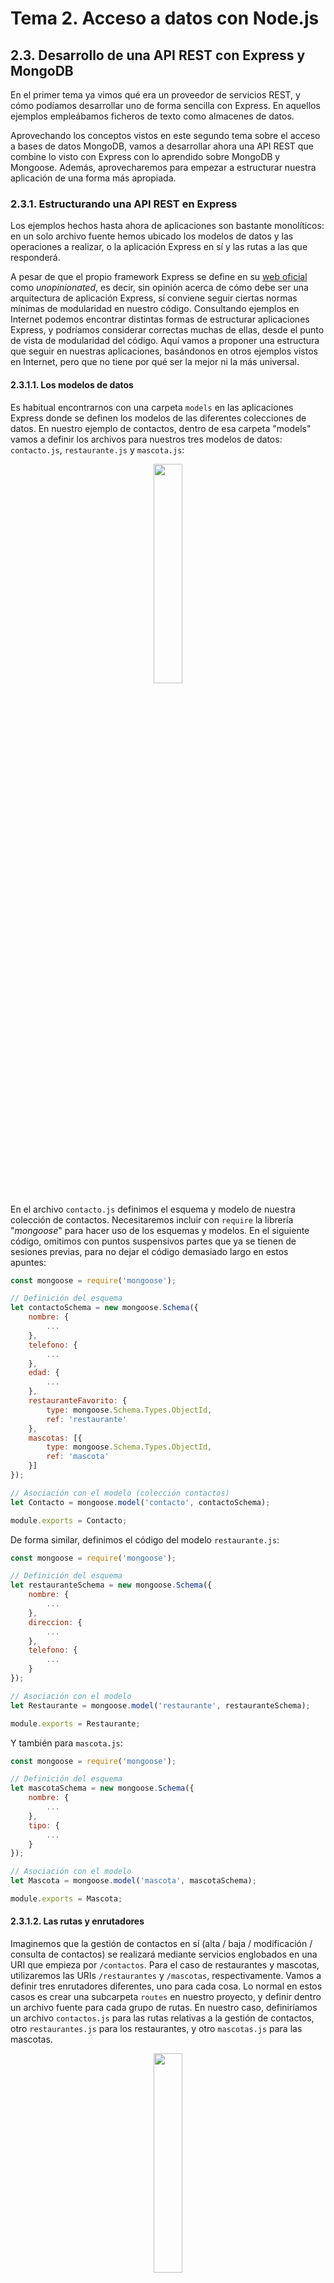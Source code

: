 # Tema 2. Acceso a datos con Node.js

## 2.3. Desarrollo de una API REST con Express y MongoDB

En el primer tema ya vimos qué era un proveedor de servicios REST, y cómo podíamos desarrollar uno de forma sencilla con Express. En aquellos ejemplos empleábamos ficheros de texto como almacenes de datos.

Aprovechando los conceptos vistos en este segundo tema sobre el acceso a bases de datos MongoDB, vamos a desarrollar ahora una API REST que combine lo visto con Express con lo aprendido sobre MongoDB y Mongoose. Además, aprovecharemos para empezar a estructurar nuestra aplicación de una forma más apropiada.

### 2.3.1. Estructurando una API REST en Express

Los ejemplos hechos hasta ahora de aplicaciones son bastante monolíticos: en un solo archivo fuente hemos ubicado los modelos de datos y las operaciones a realizar, o la aplicación Express en sí y las rutas a las que responderá.

A pesar de que el propio framework Express se define en su [web oficial](http://expressjs.com/) como *unopinionated*, es decir, sin opinión acerca de cómo debe ser una arquitectura de aplicación Express, sí conviene seguir ciertas normas mínimas de modularidad en nuestro código. Consultando ejemplos en Internet podemos encontrar distintas formas de estructurar aplicaciones Express, y podríamos considerar correctas muchas de ellas, desde el punto de vista de modularidad del código. Aquí vamos a proponer una estructura que seguir en nuestras aplicaciones, basándonos en otros ejemplos vistos en Internet, pero que no tiene por qué ser la mejor ni la más universal.

#### 2.3.1.1. Los modelos de datos

Es habitual encontrarnos con una carpeta `models` en las aplicaciones Express donde se definen los modelos de las diferentes colecciones de datos. En nuestro ejemplo de contactos, dentro de esa carpeta "models" vamos a definir los archivos para nuestros tres modelos de datos: `contacto.js`, `restaurante.js` y `mascota.js`:

<div align="center">
    <img src="../img/t02_models.png" width="30%" />
</div>

En el archivo `contacto.js` definimos el esquema y modelo de nuestra colección de contactos. Necesitaremos incluir con `require` la librería "*mongoose*" para hacer uso de los esquemas y modelos. En el siguiente código, omitimos con puntos suspensivos partes que ya se tienen de sesiones previas, para no dejar el código demasiado largo en estos apuntes:

```js
const mongoose = require('mongoose');

// Definición del esquema 
let contactoSchema = new mongoose.Schema({
    nombre: {
        ...
    },
    telefono: {
        ...
    },
    edad: {
        ...
    },
    restauranteFavorito: {
        type: mongoose.Schema.Types.ObjectId,
        ref: 'restaurante'
    },
    mascotas: [{
        type: mongoose.Schema.Types.ObjectId,
        ref: 'mascota' 
    }]
});

// Asociación con el modelo (colección contactos)
let Contacto = mongoose.model('contacto', contactoSchema);

module.exports = Contacto;
```

De forma similar, definimos el código del modelo `restaurante.js`:

```js
const mongoose = require('mongoose');

// Definición del esquema
let restauranteSchema = new mongoose.Schema({
    nombre: {
        ...
    },
    direccion: {
        ...
    },
    telefono: {
        ...
    }
});

// Asociación con el modelo
let Restaurante = mongoose.model('restaurante', restauranteSchema);

module.exports = Restaurante;
```

Y también para `mascota.js`:

```js
const mongoose = require('mongoose');

// Definición del esquema
let mascotaSchema = new mongoose.Schema({
    nombre: {
        ...
    },
    tipo: {
        ...
    }
});

// Asociación con el modelo
let Mascota = mongoose.model('mascota', mascotaSchema);

module.exports = Mascota;
```

#### 2.3.1.2. Las rutas y enrutadores

Imaginemos que la gestión de contactos en sí (alta / baja / modificación / consulta de contactos) se realizará mediante servicios englobados en una URI que empieza por `/contactos`. Para el caso de restaurantes y mascotas, utilizaremos las URIs `/restaurantes` y `/mascotas`, respectivamente. Vamos a definir tres enrutadores diferentes, uno para cada cosa. Lo normal en estos casos es crear una subcarpeta `routes` en nuestro proyecto, y definir dentro un archivo fuente para cada grupo de rutas. En nuestro caso, definiríamos un archivo `contactos.js` para las rutas relativas a la gestión de contactos, otro `restaurantes.js` para los restaurantes, y otro `mascotas.js` para las mascotas.

<div align="center">
    <img src="../img/t02_routes.png" width="30%" />
</div>

> **NOTA**: es también habitual que la carpeta `routes` se llame `controllers` en algunos ejemplos que podemos encontrar por Internet, ya que lo que estamos definiendo en estos archivos son básicamente controladores, que se encargan de comunicarse con el modelo de datos y ofrecer al cliente una respuesta determinada.

Vamos a definir el código de estos tres enrutadores que hemos creado. En cada uno de ellos, utilizaremos el modelo correspondiente de la carpeta "*models*" para poder manipular la colección asociada. 

Comencemos por la colección más sencilla de gestionar: la de **mascotas**. Definiremos únicamente servicios para listar (GET), insertar (POST) y borrar (DELETE). El código del enrutador `routes/mascotas.js` quedaría así (se omite el código interno de cada servicio, que sí puede consultarse en los ejemplos de código de la sesión):

```js
const express = require('express');

let Mascota = require(__dirname + '/../models/mascota.js');

let router = express.Router();

// Servicio de listado
router.get('/', (req, res) => {
    ...
});

// Servicio de inserción
router.post('/', (req, res) => {
    ...
});

// Servicio de borrado
router.delete('/:id', (req, res) => {
    ...
});

module.exports = router;
```

Notar que utilizamos un objeto `Router` de Express para gestionar los servicios, a diferencia de lo que veníamos haciendo en sesiones anteriores, donde nos basábamos en la propia aplicación (objeto `app`) para gestionarlos. De esta forma, definimos un router para cada grupo de servicios, que se encargará de su procesamiento. Lo mismo ocurrirá para los dos enrutadores siguientes (restaurantes y contactos).

Notar también que las rutas no hacen referencia a la URI `/mascotas`, sino que apuntan a una raíz `/`. El motivo de esto lo veremos en breve.

De forma análoga, podríamos definir los servicios GET, POST y DELETE para los **restaurantes** en el enrutador `routes/restaurantes.js`:

```js
const express = require('express');

let Restaurante = require(__dirname + '/../models/restaurante.js');

let router = express.Router();

// Servicio de listado
router.get('/', (req, res) => {
    ...
});

// Servicio de inserción
router.post('/', (req, res) => {
    ...
});

// Servicio de borrado
router.delete('/:id', (req, res) => {
    ...
});

module.exports = router;
```

Quedan, finalmente, los servicios para **contactos**. Adaptaremos los que ya hicimos en sesiones anteriores, copiándolos en el enrutador `routes/contactos.js`. El código quedaría así:

```js
const express = require('express');

let Contacto = require(__dirname + '/../models/contacto.js');

let router = express.Router();

// Servicio de listado general
router.get('/', (req, res) => {
    ...
});

// Servicio de listado por id
router.get('/:id', (req, res) => {
    ...
});

// Servicio para insertar contactos
router.post('/', (req, res) => {
    ...
});

// Servicio para modificar contactos
router.put('/:id', (req, res) => {
    ...
});

// Servicio para borrar contactos
router.delete('/:id', (req, res) => {
    ...
});

module.exports = router;
```

#### 2.3.1.3. La aplicación principal

El servidor principal ve muy aligerado su código. Básicamente se encargará de cargar las librerías y enrutadores, conectar con la base de datos y poner en marcha el servidor:

```js
// Librerías externas
const express = require('express');
const mongoose = require('mongoose');

// Enrutadores
const mascotas = require(__dirname + '/routes/mascotas');
const restaurantes = require(__dirname + '/routes/restaurantes');
const contactos = require(__dirname + '/routes/contactos');

// Conexión con la BD
mongoose.connect('mongodb://localhost:27017/contactos',
    {useNewUrlParser: true});

let app = express();

// Carga de middleware y enrutadores
app.use(express.json());
app.use('/mascotas', mascotas);
app.use('/restaurantes', restaurantes);
app.use('/contactos', contactos);

// Puesta en marcha del servidor
app.listen(8080);
```

Los enrutadores se cargan como *middleware*, empleando `app.use`. En esa instrucción, se especifica la ruta con la que se mapea cada enrutador, y por este motivo, dentro de cada enrutador las rutas ya hacen referencia a esa ruta base que se les asigna desde el servidor principal; por ello todas comienzan por `/`.

> **Ejercicios propuestos:**
> 
> **1.** Crea una carpeta llamada "**T2_LibrosExpress**" en tu espacio de trabajo, en la carpeta "*Ejercicios*". Vamos a combinar en él lo visto en el ejercicio *T2_Libros* de sesiones previas, y parte de los servicios desarrollados en el tema 1 sobre la aplicación de libros en ficheros JSON.
> 
> Crea una subcarpeta **models** y añade dentro, en los archivos `libro.js` y `autor.js` los modelos de las colecciones de libros y autores que hemos definido en sesiones previas. Expórtalos adecuadamente para poderlos utilizar en otros archivos del proyecto.
> 
> Crea también una subcarpeta **routes** y añade dentro los enrutadores para trabajar tanto con libros (archivo `libros.js`) como con autores (archivo `autores.js`). Añade dentro de cada uno los servicios necesarios para poder manipular ambas colecciones. En el caso de los libros, añade todos los servicios que ya hicimos en el tema 1 (adaptados ahora al esquema de Mongoose que hemos hecho). En el caso de los autores, añade simplemente operaciones GET, POST y DELETE para poder ver, insertar y borrar los autores.
> 
> Define un programa principal que cargue las librerías adecuadas, prepare los enrutadores y responda a las peticiones sobre libros sobre la URI base `/libros`, y a las peticiones sobre autores en la URI base `/autores`.
> 
> **2.** Crea una colección Postman llamada **Libros** que acceda y pruebe cada uno de los servicios desarrollados, y expórtala cuando hayas verificado su funcionamiento.

### 2.3.2. Otros conceptos adicionales 

#### 2.3.2.1. Más sobre los datos de la petición

Existen otras posibilidades de uso del *middleware* para el procesamiento de las peticiones POST y PUT. En los ejemplos anteriores lo hemos empleado para procesar cuerpos con formato JSON. Pero es posible también que empleemos formularios tradicionales HTML, que envían los datos como si fueran parte de una *query-string*, pero por POST. Por ejemplo:

```
nombre=Nacho&telefono=911223344&edad=39
```

Para procesar contenidos de este otro tipo, basta con añadir de nuevo la librería como *middleware*, indicando en este caso otro método:

```js
app.use(express.json());
app.use(express.urlencoded({extended:false}));
```

En este caso, el servidor Express aceptaría datos de la petición tanto en formato JSON como en formato *query-string*. El parámetro `extended` indica qué tipo de *parser* queremos utilizar para procesar los datos de la petición: si lo dejamos a `false`, emplearemos la librería *querystring*, y si está a `true`, se empleará la librería *qs*, con algunas opciones algo más avanzadas para incluir objetos más complejos.

En cualquier caso, deberemos asegurarnos desde el cliente (incluso si usamos Postman) de que el tipo de contenido de la petición se ajusta al *middleware* correspondiente: para peticiones en formato JSON, el contenido deberá ser `application/json`, mientras que para enviar los datos del formulario en formato *query-string*, el tipo deberá ser `application/x-www-form-urlencoded`. Si añadimos los dos middlewares (tanto para JSON como para `urlencoded`), entonces se activará uno u otro automáticamente, dependiendo del tipo de petición que llegue desde el cliente.
